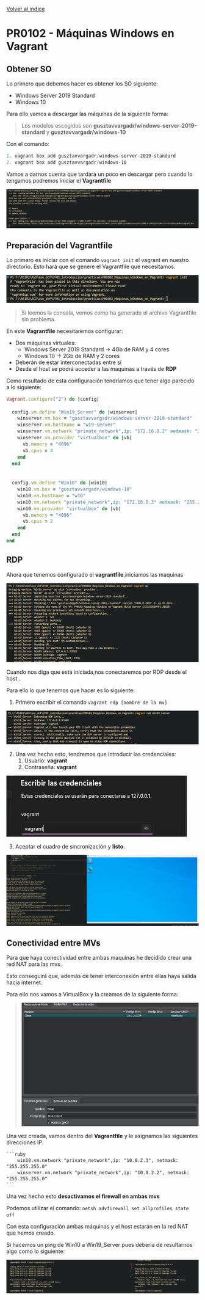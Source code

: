 [Volver al indice](../../index.md)
# PR0102 - Máquinas Windows en Vagrant

## Obtener SO
Lo primero que debemos hacer es obtener los SO siguiente:

- Windows Server 2019 Standard
- Windows 10

Para ello vamos a descargar las máquinas de la siguiente forma:

>Los modelos escogidos son **gusztavvargadr/windows-server-2019-standard** y **gusztavvargadr/windows-10**

Con el comando:
 ```powershell
1. vagrant box add gusztavvargadr/windows-server-2019-standard
2. vagrant box add gusztavvargadr/windows-10
  ```

  Vamos a darnos cuenta que tardará un poco en descargar pero cuando lo tengamos podremos iniciar el **Vagrantfile**

![Server2019](imagenes/Descargamaquina1.png)

## Preparación del Vagrantfile

Lo primero es iniciar con el comando ```vagrant init``` el vagrant en nuestro directorio. Esto hará que se genere el Vagrantfile que necesitamos.

![Vagrantfile](imagenes/vagrantinit.png)

> Si leemos la consola, vemos como ha generado el archivo Vagrantfile sin problema.


En este **Vagrantfile** necesitaremos configurar:
- Dos máquinas virtuales:
  - Windows Server 2019 Standard -> 4Gb de RAM y 4 cores
  - Windows 10 -> 2Gb de RAM y 2 cores
- Deberán de estar interconectadas entre sí
- Desde el host se podrá acceder a las maquinas a través de **RDP**


Como resultado de esta configuración tendríamos que tener algo parecido a lo siguiente:
```ruby
Vagrant.configure("2") do |config|

  config.vm.define "Win19_Server" do |winserver|
    winserver.vm.box = "gusztavvargadr/windows-server-2019-standard"
    winserver.vm.hostname = "w19-server"
    winserver.vm.network "private_network",ip: "172.16.0.2" netmask: "255.255.0.0"
    winserver.vm.provider "virtualbox" do |vb|
      vb.memory = "4096"
      vb.cpus = 4
    end
  end


  config.vm.define "Win10" do |win10|
    win10.vm.box = "gusztavvargadr/windows-10"
    win10.vm.hostname = "w10"
    win10.vm.network "private_network",ip: "172.16.0.3" netmask: "255.255.0.0"
    win10.vm.provider "virtualbox" do |vb|
      vb.memory = "4096"
      vb.cpus = 2
    end
  end
end
```


## RDP


Ahora que tenemos configurado el **vagrantfile**,iniciamos las maquinas

![IniciacionMaquinas](imagenes/iniciacion_maquinas.png)


Cuando nos diga que está iniciada,nos conectaremos por RDP desde el host .

Para ello lo que tenemos que hacer es lo siguiente:

1. Primero escribir el comando ```vagrant rdp [nombre de la mv]```
  
![RDP](imagenes/rdp1.png)

2. Una vez hecho esto, tendremos que introducir las credenciales:
   1. Usuario: **vagrant**
   2. Contraseña: **vagrant**

![Credenciales](imagenes/creds.png)

3. Aceptar el cuadro de sincronización y **listo**.

![RDP](imagenes/RDPfinalizado.png)

## Conectividad entre MVs

Para que haya conectividad entre ambas maquinas he decidido crear una red NAT para las mvs.

Esto conseguirá que, además de tener interconexión entre ellas haya salida hacia internet.

Para ello nos vamos a VirtualBox y la creamos de la siguiente forma:


>![RedNat](imagenes/rednat.png)

Una vez creada, vamos dentro del **Vagrantfile** y le asignamos las siguientes direcciones IP.

    ```ruby
        win10.vm.network "private_network",ip: "10.0.2.3", netmask: "255.255.255.0"
        winserver.vm.network "private_network",ip: "10.0.2.2", netmask: "255.255.255.0"
    ```

 Una vez hecho esto **desactivamos el firewall en ambas mvs**

Podemos utilizar el comando: ```netsh advfirewall set allprofiles state off```

Con esta configuración ambas máquinas y el host estarán en la red NAT que hemos creado.

Si hacemos un ping de Win10 a Win19_Server pues deberia de resultarnos algo como lo siguiente:

![Ping](imagenes/Conectividad.png)
